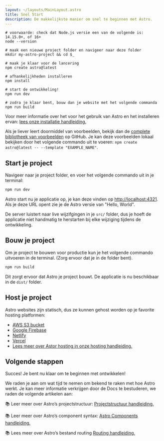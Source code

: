 ```yaml
---
layout: ~/layouts/MainLayout.astro
title: Snel Start
description: De makkelijkste manier om snel te beginnen met Astro.
---
```


```shell
# voorwaarde: check dat Node.js versie een van de volgende is: 14.15.0+, of 16+
node --version

# maak een nieuwe project folder en navigeer naar deze folder
mkdir my-astro-project && cd $_

# maak je klaar voor de lancering
npm create astro@latest

# afhankelijkheden installeren
npm install

# start de ontwikkeling!
npm run dev
```

```shell
# zodra je klaar bent, bouw dan je website met het volgende commanda
npm run build
```

Voor meer informatie over het voor het gebruik van Astro en het installeren ervan: [lees onze installatie handleiding.](/installation)

Als je liever leert doormiddel van voorbeelden, bekijk dan de [complete bibliotheek van voorbeelden](https://github.com/prosopo/captcha/tree/main/examples) op GitHub. Je kan deze voorbeelden lokaal bekijken door het volgende commando uit te voeren: `npm create astro@latest -- --template "EXAMPLE_NAME"`.

## Start je project

Navigeer naar je project folder, en voer het volgende commando uit in je terminal:

```bash
npm run dev
```

Astro start nu je applicatie op, je kan deze vinden op [http://localhost:4321](http://localhost:4321). Als je deze URL opent zie je de Astro versie van "Hello, World".

De server luistert naar live wijzifgingen in je `src/` folder, dus je hoeft de applicatie niet handmatig te herstarten bij elke wijziging tijdens de ontwikkeling.

## Bouw je project

Om je project te bouwen voor productie kun je het volgende commando uitvoeren in de terminal. (Zorg ervoor dat je in de folder bent).

```bash
npm run build
```

Dit zorgt ervoor dat Astro je project bouwt. De applicatie is nu beschikbaar in de `dist/` folder.

## Host je project

Astro websites zijn statisch, dus ze kunnen gehost worden op je favorite hosting platformen:

- [AWS S3 bucket](https://aws.amazon.com/s3/)
- [Google Firebase](https://firebase.google.com/)
- [Netlify](https://www.netlify.com/)
- [Vercel](https://vercel.com/)
- [Lees meer over Astor hosting in onze hosting handleiding.](/guides/deploy)

## Volgende stappen

Succes! Je bent nu klaar om te beginnen met ontwikkelen!

We raden je aan om wat tijd te nemen om bekend te raken met hoe Astro werkt. Je kan meer informatie verkrijgen door de Docs te bestuderen, we raden de volgende artikelen aan:

📚 Leer meer over Astro’s projectstructuur: [Projectstructuur handleiding.](/core-concepts/project-structure)

📚 Leer meer over Astro’s component syntax: [Astro Components handleiding.](/core-concepts/astro-components)

📚 Lees meer over Astro’s bestand routing [Routing handleiding.](/core-concepts/astro-pages)
